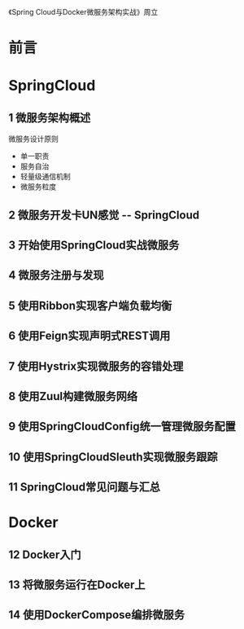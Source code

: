 《Spring Cloud与Docker微服务架构实战》周立

# 前言
# SpringCloud
## 1 微服务架构概述

微服务设计原则
- 单一职责
- 服务自治
- 轻量级通信机制
- 微服务粒度

## 2 微服务开发卡UN感觉 -- SpringCloud
## 3 开始使用SpringCloud实战微服务
## 4 微服务注册与发现
## 5 使用Ribbon实现客户端负载均衡
## 6 使用Feign实现声明式REST调用
## 7 使用Hystrix实现微服务的容错处理
## 8 使用Zuul构建微服务网络
## 9 使用SpringCloudConfig统一管理微服务配置
## 10 使用SpringCloudSleuth实现微服务跟踪
## 11 SpringCloud常见问题与汇总

# Docker
## 12 Docker入门
## 13 将微服务运行在Docker上
## 14 使用DockerCompose编排微服务